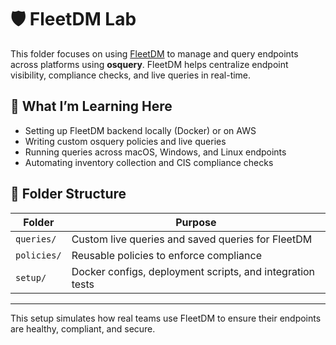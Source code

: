 # 🛡️ FleetDM Lab

This folder focuses on using [FleetDM](https://fleetdm.com/) to manage and query endpoints across platforms using **osquery**. FleetDM helps centralize endpoint visibility, compliance checks, and live queries in real-time.

## 🎯 What I’m Learning Here

- Setting up FleetDM backend locally (Docker) or on AWS
- Writing custom osquery policies and live queries
- Running queries across macOS, Windows, and Linux endpoints
- Automating inventory collection and CIS compliance checks

## 📁 Folder Structure

| Folder     | Purpose                                                   |
|------------|-----------------------------------------------------------|
| `queries/` | Custom live queries and saved queries for FleetDM         |
| `policies/`| Reusable policies to enforce compliance                   |
| `setup/`   | Docker configs, deployment scripts, and integration tests |

---

This setup simulates how real teams use FleetDM to ensure their endpoints are healthy, compliant, and secure.